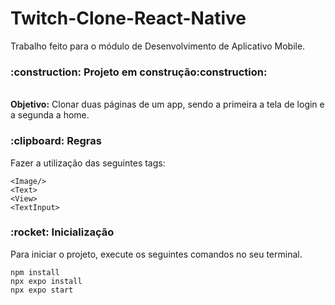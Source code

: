 # Twitch-Clone-React-Native
Trabalho feito para o módulo de Desenvolvimento de Aplicativo Mobile.

<h3>:construction: Projeto em construção:construction:</h3>
<br><strong>Objetivo:</strong> Clonar duas páginas de um app, sendo a primeira a tela de login e a segunda a home.
<h3>:clipboard: Regras</h3>
<p>Fazer a utilização das seguintes tags:</p>

`<Image/>`
<br>`<Text>`
<br>`<View>`
<br>`<TextInput>`


<h3>:rocket: Inicialização</h3>
<p>Para iniciar o projeto, execute os seguintes comandos no seu terminal.</p>

`npm install`
<br>`npx expo install`
<br>`npx expo start`
